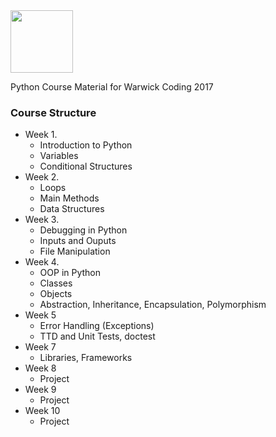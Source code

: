 <img src="https://upload.wikimedia.org/wikipedia/commons/thumb/f/f8/Python_logo_and_wordmark.svg/2000px-Python_logo_and_wordmark.svg.png" style="height:100px">

<br>

Python Course Material for Warwick Coding 2017

### Course Structure

- Week 1.
	- Introduction to Python
	- Variables
	- Conditional Structures
- Week 2.
	- Loops
	- Main Methods
	- Data Structures
- Week 3.
	- Debugging in Python
	- Inputs and Ouputs
	- File Manipulation
- Week 4.
	- OOP in Python
	- Classes
	- Objects
	- Abstraction, Inheritance, Encapsulation, Polymorphism
- Week 5
	- Error Handling (Exceptions)
	- TTD and Unit Tests, doctest
- Week 7
 	- Libraries, Frameworks
- Week 8
 	- Project
- Week 9
 	- Project
- Week 10
 	- Project
